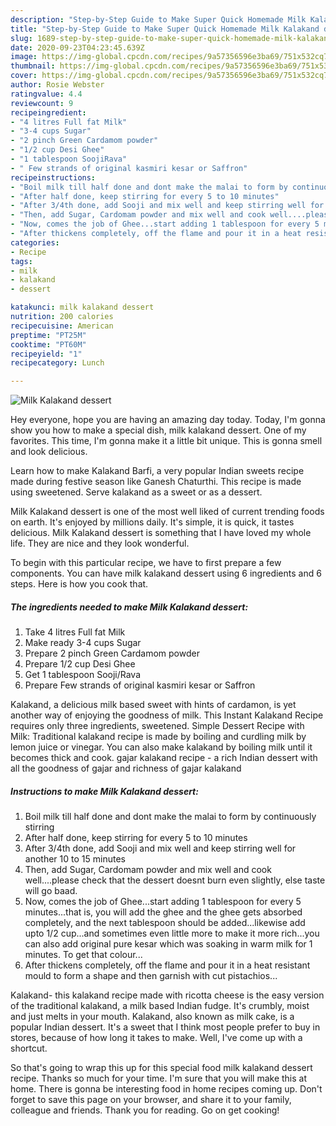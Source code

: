 ```yaml
---
description: "Step-by-Step Guide to Make Super Quick Homemade Milk Kalakand dessert"
title: "Step-by-Step Guide to Make Super Quick Homemade Milk Kalakand dessert"
slug: 1689-step-by-step-guide-to-make-super-quick-homemade-milk-kalakand-dessert
date: 2020-09-23T04:23:45.639Z
image: https://img-global.cpcdn.com/recipes/9a57356596e3ba69/751x532cq70/milk-kalakand-dessert-recipe-main-photo.jpg
thumbnail: https://img-global.cpcdn.com/recipes/9a57356596e3ba69/751x532cq70/milk-kalakand-dessert-recipe-main-photo.jpg
cover: https://img-global.cpcdn.com/recipes/9a57356596e3ba69/751x532cq70/milk-kalakand-dessert-recipe-main-photo.jpg
author: Rosie Webster
ratingvalue: 4.4
reviewcount: 9
recipeingredient:
- "4 litres Full fat Milk"
- "3-4 cups Sugar"
- "2 pinch Green Cardamom powder"
- "1/2 cup Desi Ghee"
- "1 tablespoon SoojiRava"
- " Few strands of original kasmiri kesar or Saffron"
recipeinstructions:
- "Boil milk till half done and dont make the malai to form by continuously stirring"
- "After half done, keep stirring for every 5 to 10 minutes"
- "After 3/4th done, add Sooji and mix well and keep stirring well for another 10 to 15 minutes"
- "Then, add Sugar, Cardomam powder and mix well and cook well....please check that the dessert doesnt burn even slightly, else taste will go baad."
- "Now, comes the job of Ghee...start adding 1 tablespoon for every 5 minutes...that is, you will add the ghee and the ghee gets absorbed completely, and the next tablespoon should be added...likewise add upto 1/2 cup...and sometimes even little more to make it more rich...you can also add original pure kesar which was soaking in warm milk for 1 minutes. To get that colour..."
- "After thickens completely, off the flame and pour it in a heat resistant mould to form a shape and then garnish with cut pistachios..."
categories:
- Recipe
tags:
- milk
- kalakand
- dessert

katakunci: milk kalakand dessert 
nutrition: 200 calories
recipecuisine: American
preptime: "PT25M"
cooktime: "PT60M"
recipeyield: "1"
recipecategory: Lunch

---
```



![Milk Kalakand dessert](https://img-global.cpcdn.com/recipes/9a57356596e3ba69/751x532cq70/milk-kalakand-dessert-recipe-main-photo.jpg)

Hey everyone, hope you are having an amazing day today. Today, I'm gonna show you how to make a special dish, milk kalakand dessert. One of my favorites. This time, I'm gonna make it a little bit unique. This is gonna smell and look delicious.

Learn how to make Kalakand Barfi, a very popular Indian sweets recipe made during festive season like Ganesh Chaturthi. This recipe is made using sweetened. Serve kalakand as a sweet or as a dessert.

Milk Kalakand dessert is one of the most well liked of current trending foods on earth. It's enjoyed by millions daily. It's simple, it is quick, it tastes delicious. Milk Kalakand dessert is something that I have loved my whole life. They are nice and they look wonderful.


To begin with this particular recipe, we have to first prepare a few components. You can have milk kalakand dessert using 6 ingredients and 6 steps. Here is how you cook that.

<!--inarticleads1-->

##### The ingredients needed to make Milk Kalakand dessert:

1. Take 4 litres Full fat Milk
1. Make ready 3-4 cups Sugar
1. Prepare 2 pinch Green Cardamom powder
1. Prepare 1/2 cup Desi Ghee
1. Get 1 tablespoon Sooji/Rava
1. Prepare  Few strands of original kasmiri kesar or Saffron


Kalakand, a delicious milk based sweet with hints of cardamon, is yet another way of enjoying the goodness of milk. This Instant Kalakand Recipe requires only three ingredients, sweetened. Simple Dessert Recipe with Milk: Traditional kalakand recipe is made by boiling and curdling milk by lemon juice or vinegar. You can also make kalakand by boiling milk until it becomes thick and cook. gajar kalakand recipe - a rich Indian dessert with all the goodness of gajar and richness of gajar kalakand 

<!--inarticleads2-->

##### Instructions to make Milk Kalakand dessert:

1. Boil milk till half done and dont make the malai to form by continuously stirring
1. After half done, keep stirring for every 5 to 10 minutes
1. After 3/4th done, add Sooji and mix well and keep stirring well for another 10 to 15 minutes
1. Then, add Sugar, Cardomam powder and mix well and cook well....please check that the dessert doesnt burn even slightly, else taste will go baad.
1. Now, comes the job of Ghee...start adding 1 tablespoon for every 5 minutes...that is, you will add the ghee and the ghee gets absorbed completely, and the next tablespoon should be added...likewise add upto 1/2 cup...and sometimes even little more to make it more rich...you can also add original pure kesar which was soaking in warm milk for 1 minutes. To get that colour...
1. After thickens completely, off the flame and pour it in a heat resistant mould to form a shape and then garnish with cut pistachios...


Kalakand- this kalakand recipe made with ricotta cheese is the easy version of the traditional kalakand, a milk based Indian fudge. It&#39;s crumbly, moist and just melts in your mouth. Kalakand, also known as milk cake, is a popular Indian dessert. It&#39;s a sweet that I think most people prefer to buy in stores, because of how long it takes to make. Well, I&#39;ve come up with a shortcut. 

So that's going to wrap this up for this special food milk kalakand dessert recipe. Thanks so much for your time. I'm sure that you will make this at home. There is gonna be interesting food in home recipes coming up. Don't forget to save this page on your browser, and share it to your family, colleague and friends. Thank you for reading. Go on get cooking!
